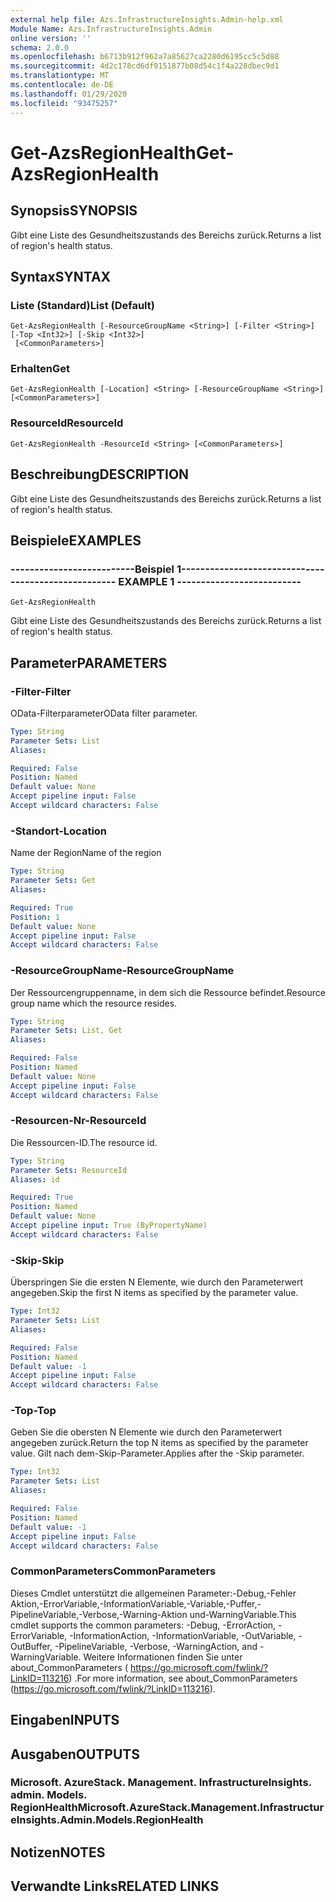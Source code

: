 ```yaml
---
external help file: Azs.InfrastructureInsights.Admin-help.xml
Module Name: Azs.InfrastructureInsights.Admin
online version: ''
schema: 2.0.0
ms.openlocfilehash: b6713b912f962a7a85627ca2280d6195cc5c5d88
ms.sourcegitcommit: 4d2c178cd6df9151877b08d54c1f4a228dbec9d1
ms.translationtype: MT
ms.contentlocale: de-DE
ms.lasthandoff: 01/29/2020
ms.locfileid: "93475257"
---
```

# <span data-ttu-id="03a08-101">Get-AzsRegionHealth</span><span class="sxs-lookup"><span data-stu-id="03a08-101">Get-AzsRegionHealth</span></span>

## <span data-ttu-id="03a08-102">Synopsis</span><span class="sxs-lookup"><span data-stu-id="03a08-102">SYNOPSIS</span></span>
<span data-ttu-id="03a08-103">Gibt eine Liste des Gesundheitszustands des Bereichs zurück.</span><span class="sxs-lookup"><span data-stu-id="03a08-103">Returns a list of region's health status.</span></span>

## <span data-ttu-id="03a08-104">Syntax</span><span class="sxs-lookup"><span data-stu-id="03a08-104">SYNTAX</span></span>

### <span data-ttu-id="03a08-105">Liste (Standard)</span><span class="sxs-lookup"><span data-stu-id="03a08-105">List (Default)</span></span>
```
Get-AzsRegionHealth [-ResourceGroupName <String>] [-Filter <String>] [-Top <Int32>] [-Skip <Int32>]
 [<CommonParameters>]
```

### <span data-ttu-id="03a08-106">Erhalten</span><span class="sxs-lookup"><span data-stu-id="03a08-106">Get</span></span>
```
Get-AzsRegionHealth [-Location] <String> [-ResourceGroupName <String>] [<CommonParameters>]
```

### <span data-ttu-id="03a08-107">ResourceId</span><span class="sxs-lookup"><span data-stu-id="03a08-107">ResourceId</span></span>
```
Get-AzsRegionHealth -ResourceId <String> [<CommonParameters>]
```

## <span data-ttu-id="03a08-108">Beschreibung</span><span class="sxs-lookup"><span data-stu-id="03a08-108">DESCRIPTION</span></span>
<span data-ttu-id="03a08-109">Gibt eine Liste des Gesundheitszustands des Bereichs zurück.</span><span class="sxs-lookup"><span data-stu-id="03a08-109">Returns a list of region's health status.</span></span>

## <span data-ttu-id="03a08-110">Beispiele</span><span class="sxs-lookup"><span data-stu-id="03a08-110">EXAMPLES</span></span>

### <span data-ttu-id="03a08-111">--------------------------Beispiel 1--------------------------</span><span class="sxs-lookup"><span data-stu-id="03a08-111">-------------------------- EXAMPLE 1 --------------------------</span></span>
```
Get-AzsRegionHealth
```

<span data-ttu-id="03a08-112">Gibt eine Liste des Gesundheitszustands des Bereichs zurück.</span><span class="sxs-lookup"><span data-stu-id="03a08-112">Returns a list of region's health status.</span></span>

## <span data-ttu-id="03a08-113">Parameter</span><span class="sxs-lookup"><span data-stu-id="03a08-113">PARAMETERS</span></span>

### <span data-ttu-id="03a08-114">-Filter</span><span class="sxs-lookup"><span data-stu-id="03a08-114">-Filter</span></span>
<span data-ttu-id="03a08-115">OData-Filterparameter</span><span class="sxs-lookup"><span data-stu-id="03a08-115">OData filter parameter.</span></span>

```yaml
Type: String
Parameter Sets: List
Aliases: 

Required: False
Position: Named
Default value: None
Accept pipeline input: False
Accept wildcard characters: False
```

### <span data-ttu-id="03a08-116">-Standort</span><span class="sxs-lookup"><span data-stu-id="03a08-116">-Location</span></span>
<span data-ttu-id="03a08-117">Name der Region</span><span class="sxs-lookup"><span data-stu-id="03a08-117">Name of the region</span></span>

```yaml
Type: String
Parameter Sets: Get
Aliases: 

Required: True
Position: 1
Default value: None
Accept pipeline input: False
Accept wildcard characters: False
```

### <span data-ttu-id="03a08-118">-ResourceGroupName</span><span class="sxs-lookup"><span data-stu-id="03a08-118">-ResourceGroupName</span></span>
<span data-ttu-id="03a08-119">Der Ressourcengruppenname, in dem sich die Ressource befindet.</span><span class="sxs-lookup"><span data-stu-id="03a08-119">Resource group name which the resource resides.</span></span>

```yaml
Type: String
Parameter Sets: List, Get
Aliases: 

Required: False
Position: Named
Default value: None
Accept pipeline input: False
Accept wildcard characters: False
```

### <span data-ttu-id="03a08-120">-Resourcen-Nr</span><span class="sxs-lookup"><span data-stu-id="03a08-120">-ResourceId</span></span>
<span data-ttu-id="03a08-121">Die Ressourcen-ID.</span><span class="sxs-lookup"><span data-stu-id="03a08-121">The resource id.</span></span>

```yaml
Type: String
Parameter Sets: ResourceId
Aliases: id

Required: True
Position: Named
Default value: None
Accept pipeline input: True (ByPropertyName)
Accept wildcard characters: False
```

### <span data-ttu-id="03a08-122">-Skip</span><span class="sxs-lookup"><span data-stu-id="03a08-122">-Skip</span></span>
<span data-ttu-id="03a08-123">Überspringen Sie die ersten N Elemente, wie durch den Parameterwert angegeben.</span><span class="sxs-lookup"><span data-stu-id="03a08-123">Skip the first N items as specified by the parameter value.</span></span>

```yaml
Type: Int32
Parameter Sets: List
Aliases: 

Required: False
Position: Named
Default value: -1
Accept pipeline input: False
Accept wildcard characters: False
```

### <span data-ttu-id="03a08-124">-Top</span><span class="sxs-lookup"><span data-stu-id="03a08-124">-Top</span></span>
<span data-ttu-id="03a08-125">Geben Sie die obersten N Elemente wie durch den Parameterwert angegeben zurück.</span><span class="sxs-lookup"><span data-stu-id="03a08-125">Return the top N items as specified by the parameter value.</span></span>
<span data-ttu-id="03a08-126">Gilt nach dem-Skip-Parameter.</span><span class="sxs-lookup"><span data-stu-id="03a08-126">Applies after the -Skip parameter.</span></span>

```yaml
Type: Int32
Parameter Sets: List
Aliases: 

Required: False
Position: Named
Default value: -1
Accept pipeline input: False
Accept wildcard characters: False
```

### <span data-ttu-id="03a08-127">CommonParameters</span><span class="sxs-lookup"><span data-stu-id="03a08-127">CommonParameters</span></span>
<span data-ttu-id="03a08-128">Dieses Cmdlet unterstützt die allgemeinen Parameter:-Debug,-Fehler Aktion,-ErrorVariable,-InformationVariable,-Variable,-Puffer,-PipelineVariable,-Verbose,-Warning-Aktion und-WarningVariable.</span><span class="sxs-lookup"><span data-stu-id="03a08-128">This cmdlet supports the common parameters: -Debug, -ErrorAction, -ErrorVariable, -InformationAction, -InformationVariable, -OutVariable, -OutBuffer, -PipelineVariable, -Verbose, -WarningAction, and -WarningVariable.</span></span> <span data-ttu-id="03a08-129">Weitere Informationen finden Sie unter about_CommonParameters ( https://go.microsoft.com/fwlink/?LinkID=113216) .</span><span class="sxs-lookup"><span data-stu-id="03a08-129">For more information, see about_CommonParameters (https://go.microsoft.com/fwlink/?LinkID=113216).</span></span>

## <span data-ttu-id="03a08-130">Eingaben</span><span class="sxs-lookup"><span data-stu-id="03a08-130">INPUTS</span></span>

## <span data-ttu-id="03a08-131">Ausgaben</span><span class="sxs-lookup"><span data-stu-id="03a08-131">OUTPUTS</span></span>

### <span data-ttu-id="03a08-132">Microsoft. AzureStack. Management. InfrastructureInsights. admin. Models. RegionHealth</span><span class="sxs-lookup"><span data-stu-id="03a08-132">Microsoft.AzureStack.Management.InfrastructureInsights.Admin.Models.RegionHealth</span></span>

## <span data-ttu-id="03a08-133">Notizen</span><span class="sxs-lookup"><span data-stu-id="03a08-133">NOTES</span></span>

## <span data-ttu-id="03a08-134">Verwandte Links</span><span class="sxs-lookup"><span data-stu-id="03a08-134">RELATED LINKS</span></span>

